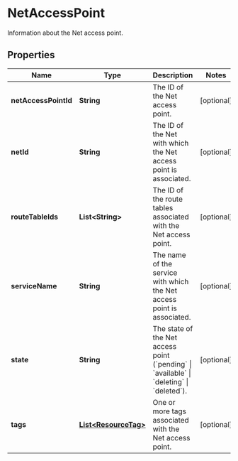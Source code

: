 

# NetAccessPoint

Information about the Net access point.

## Properties

| Name | Type | Description | Notes |
|------------ | ------------- | ------------- | -------------|
|**netAccessPointId** | **String** | The ID of the Net access point. |  [optional] |
|**netId** | **String** | The ID of the Net with which the Net access point is associated. |  [optional] |
|**routeTableIds** | **List&lt;String&gt;** | The ID of the route tables associated with the Net access point. |  [optional] |
|**serviceName** | **String** | The name of the service with which the Net access point is associated. |  [optional] |
|**state** | **String** | The state of the Net access point (&#x60;pending&#x60; \\| &#x60;available&#x60; \\| &#x60;deleting&#x60; \\| &#x60;deleted&#x60;). |  [optional] |
|**tags** | [**List&lt;ResourceTag&gt;**](ResourceTag.md) | One or more tags associated with the Net access point. |  [optional] |



